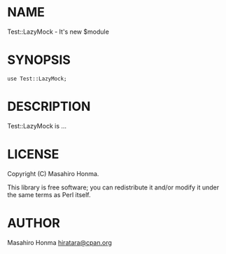 # NAME

Test::LazyMock - It's new $module

# SYNOPSIS

    use Test::LazyMock;

# DESCRIPTION

Test::LazyMock is ...

# LICENSE

Copyright (C) Masahiro Honma.

This library is free software; you can redistribute it and/or modify
it under the same terms as Perl itself.

# AUTHOR

Masahiro Honma <hiratara@cpan.org>
